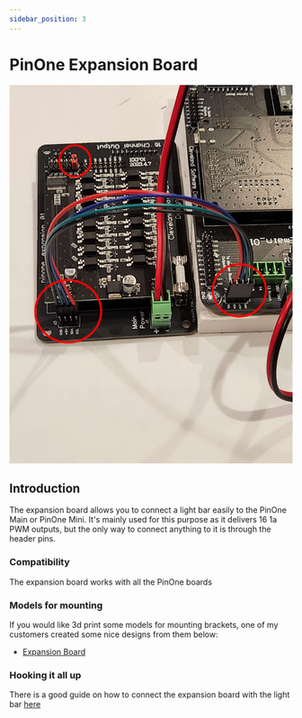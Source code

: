 ```yaml
---
sidebar_position: 3
---
```


# PinOne Expansion Board

![image](./img/buildersKit13.jpg)

## Introduction

The expansion board allows you to connect a light bar easily to the PinOne Main or PinOne Mini. It's mainly used for this purpose as it delivers 16 1a PWM outputs, but the only way to connect anything to it is through the header pins.

### Compatibility

The expansion board works with all the PinOne boards

### Models for mounting

If you would like 3d print some models for mounting brackets, one of my customers created some nice designs from them below: 
 - [Expansion Board](https://makerworld.com/en/models/1705809-cleveland-software-pinone-expansion-board-mount)

### Hooking it all up

There is a good guide on how to connect the expansion board with the light bar [here](../../BuildersKit/connecting-expansion-board)